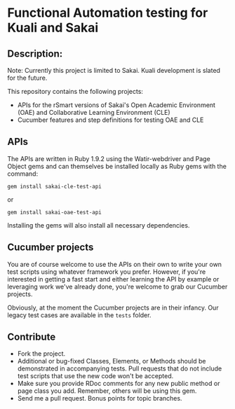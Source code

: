 # Functional Automation testing for Kuali and Sakai

## Description:

Note: Currently this project is limited to Sakai. Kuali development is slated for the future.

This repository contains the following projects:

- APIs for the rSmart versions of Sakai's Open Academic Environment (OAE) and Collaborative Learning Environment (CLE)
- Cucumber features and step definitions for testing OAE and CLE

## APIs

The APIs are written in Ruby 1.9.2 using the Watir-webdriver and Page Object gems and can themselves be installed locally as Ruby gems with the command:

`gem install sakai-cle-test-api`

or

`gem install sakai-oae-test-api`

Installing the gems will also install all necessary dependencies.

## Cucumber projects

You are of course welcome to use the APIs on their own to write your own test scripts using whatever framework you prefer. However, if you're interested in getting a fast start and either learning the API by example or leveraging work we've already done, you're welcome to grab our Cucumber projects.

Obviously, at the moment the Cucumber projects are in their infancy. Our legacy test cases are available in the `tests` folder.

## Contribute

* Fork the project.
* Additional or bug-fixed Classes, Elements, or Methods should be demonstrated in accompanying tests. Pull requests that do not include test scripts that use the new code won't be accepted.
* Make sure you provide RDoc comments for any new public method or page class you add. Remember, others will be using this gem.
* Send me a pull request. Bonus points for topic branches.


